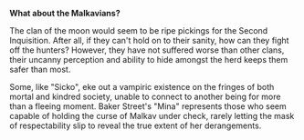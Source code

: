 **What about the Malkavians?**

The clan of the moon would seem to be ripe pickings for the Second Inquisition. After all, if they can't hold on to their sanity, how can they fight off the hunters? However, they have not suffered worse than other clans, their uncanny perception and ability to hide amongst the herd keeps them safer than most.

Some, like "Sicko", eke out a vampiric existence on the fringes of both mortal and kindred society, unable to connect to another being for more than a fleeing moment. Baker Street's "Mina" represents those who seem capable of holding the curse of Malkav under check, rarely letting the mask of respectability slip to reveal the true extent of her derangements.